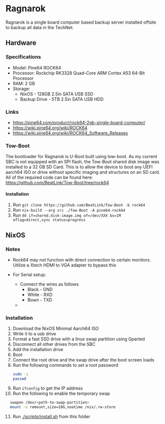 # Ragnarok

Ragnarok is a single board computer based backup server installed offsite to backup all data in the TechNet.

## Hardware

### Specifications

- Model: Pine64 ROCK64
- Processor: Rockchip RK3328 Quad-Core ARM Cortex A53 64-Bit Processor
- RAM: 2 GB
- Storage: 
  - NixOS         - 128GB 2.5in SATA USB SSD
  - Backup Drive  - 5TB 2.5in SATA USB HDD

### Links

- https://pine64.com/product/rock64-2gb-single-board-computer/
- https://wiki.pine64.org/wiki/ROCK64
- https://wiki.pine64.org/wiki/ROCK64_Software_Releases

### Tow-Boot

The bootloader for Ragnarok is U-Boot built using tow-boot. As my current SBC is not equipped with an SPI flash, the Tow-Boot shared disk image was installed to a 32 GB SD Card. This is to allow the device to boot any UEFI aarch64 ISO or drive without specific imaging and structures on an SD card. All of the required code can be found here: https://github.com/BeatLink/Tow-Boot/tree/rock64

#### Installation

1. Run `git clone https://github.com/BeatLink/Tow-Boot -b rock64`
2. Run `nix-build --arg src ./Tow-Boot -A pine64-rock64`
3. Run `dd if=shared.disk-image.img of=/dev/XXX bs=1M oflag=direct,sync status=progress`


## NixOS

### Notes

- Rock64 may not function with direct connection to certain monitors. Utilize a Xtech HDMI to VGA adapter to bypass this
- For Serial setup:

  - Connect the wires as follows
    - Black - GND
    - White - RXD
    - Bown - TXD
  - 

### Installation

1. Download the NixOS Minimal Aarch64 ISO
2. Write it to a usb drive
3. Format a fast SSD drive with a linux swap partition using Gparted
4. Disconnect all other drives from the SBC
5. Add the installation drive
6. Boot
7. Connect the root drive and the swap drive after the boot screen loads
8. Run the following commands to set a root password
   ```bash
   sudo -i
   passwd
   ```
9. Run `ifconfig` to get the IP address
10. Run the following to enable the temporary swap

```bash
  swapon /dev/<path-to-swap-partition>
  mount -o remount,size=10G,noatime /nix/.rw-store
```

11. Run [./scripts/install.sh](./scripts/install.sh) from this folder
